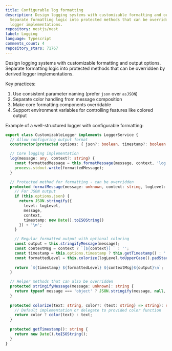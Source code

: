 ```yaml
---
title: Configurable log formatting
description: Design logging systems with customizable formatting and output options.
  Separate formatting logic into protected methods that can be overridden by derived
  logger implementations.
repository: nestjs/nest
label: Logging
language: Typescript
comments_count: 4
repository_stars: 71767
---
```


Design logging systems with customizable formatting and output options. Separate formatting logic into protected methods that can be overridden by derived logger implementations.

Key practices:
1. Use consistent parameter naming (prefer `json` over `asJSON`)
2. Separate color handling from message composition
3. Make core formatting components overridable
4. Support environment variables for controlling features like colored output

Example of a well-structured logger with configurable formatting:

```typescript
export class CustomizableLogger implements LoggerService {
  // Allow configuring output format
  constructor(protected options: { json?: boolean, timestamp?: boolean }) {}

  // Core logging implementation
  log(message: any, context?: string) {
    const formattedMessage = this.formatMessage(message, context, 'log');
    process.stdout.write(formattedMessage);
  }

  // Protected method for formatting - can be overridden
  protected formatMessage(message: unknown, context: string, logLevel: string): string {
    // For JSON output
    if (this.options.json) {
      return JSON.stringify({
        level: logLevel,
        message,
        context,
        timestamp: new Date().toISOString()
      }) + '\n';
    }

    // Regular formatted output with optional coloring
    const output = this.stringifyMessage(message);
    const contextMsg = context ? `[${context}] ` : '';
    const timestamp = this.options.timestamp ? this.getTimestamp() : '';
    const formattedLevel = this.colorize(logLevel.toUpperCase().padStart(7, ' '));
    
    return `${timestamp} ${formattedLevel} ${contextMsg}${output}\n`;
  }

  // Helper methods that can also be overridden
  protected stringifyMessage(message: unknown): string {
    return typeof message === 'object' ? JSON.stringify(message, null, 2) : String(message);
  }
  
  protected colorize(text: string, color?: (text: string) => string): string {
    // Default implementation or delegate to provided color function
    return color ? color(text) : text;
  }
  
  protected getTimestamp(): string {
    return new Date().toISOString();
  }
}